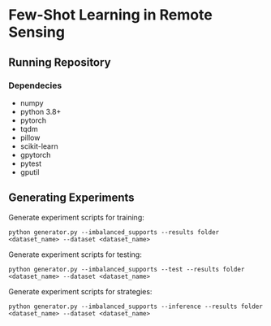 # Few-Shot Learning in Remote Sensing

## Running Repository
### Dependecies

* numpy
* python 3.8+
* pytorch
* tqdm
* pillow
* scikit-learn
* gpytorch
* pytest
* gputil

## Generating Experiments

Generate experiment scripts for training:
```
python generator.py --imbalanced_supports --results folder <dataset_name> --dataset <dataset_name>
```
Generate experiment scripts for testing:
```
python generator.py --imbalanced_supports --test --results folder <dataset_name> --dataset <dataset_name>
```
Generate experiment scripts for strategies:
```
python generator.py --imbalanced_supports --inference --results folder <dataset_name> --dataset <dataset_name>
```
